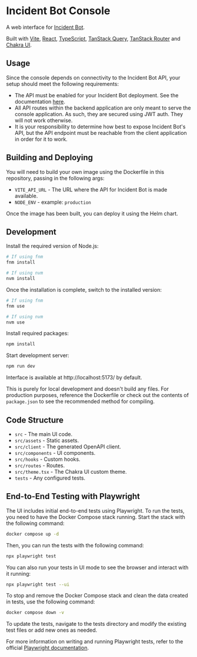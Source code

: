 # Incident Bot Console

A web interface for [Incident Bot](https://github.com/incidentbot/incidentbot).

Built with [Vite](https://vitejs.dev/), [React](https://reactjs.org/), [TypeScript](https://www.typescriptlang.org/), [TanStack Query](https://tanstack.com/query), [TanStack Router](https://tanstack.com/router) and [Chakra UI](https://chakra-ui.com/).

## Usage

Since the console depends on connectivity to the Incident Bot API, your setup should meet the following requirements:

* The API must be enabled for your Incident Bot deployment. See the documentation [here](https://docs.incidentbot.io/configuration/#api).
* All API routes within the backend application are only meant to serve the console application. As such, they are secured using JWT auth. They will not work otherwise.
* It is your responsibility to determine how best to expose Incident Bot's API, but the API endpoint must be reachable from the client application in order for it to work.

## Building and Deploying

You will need to build your own image using the Dockerfile in this repository, passing in the following args:

* `VITE_API_URL` - The URL where the API for Incident Bot is made available.
* `NODE_ENV` - example: `production`

Once the image has been built, you can deploy it using the Helm chart.

## Development

Install the required version of Node.js:

```bash
# If using fnm
fnm install

# If using nvm
nvm install
```

Once the installation is complete, switch to the installed version:

```bash
# If using fnm
fnm use 

# If using nvm
nvm use
```

Install required packages:

```bash
npm install
```

Start development server:

```bash
npm run dev
```

Interface is available at  http://localhost:5173/ by default.

This is purely for local development and doesn't build any files. For production purposes, reference the Dockerfile or check out the contents of `package.json` to see the recommended method for compiling.

## Code Structure

* `src` - The main UI code.
* `src/assets` - Static assets.
* `src/client` - The generated OpenAPI client.
* `src/components` - UI components.
* `src/hooks` - Custom hooks.
* `src/routes` - Routes.
* `src/theme.tsx` - The Chakra UI custom theme.
* `tests` - Any configured tests.

## End-to-End Testing with Playwright

The UI includes initial end-to-end tests using Playwright. To run the tests, you need to have the Docker Compose stack running. Start the stack with the following command:

```bash
docker compose up -d
```

Then, you can run the tests with the following command:

```bash
npx playwright test
```

You can also run your tests in UI mode to see the browser and interact with it running:

```bash
npx playwright test --ui
```

To stop and remove the Docker Compose stack and clean the data created in tests, use the following command:

```bash
docker compose down -v
```

To update the tests, navigate to the tests directory and modify the existing test files or add new ones as needed.

For more information on writing and running Playwright tests, refer to the official [Playwright documentation](https://playwright.dev/docs/intro).
